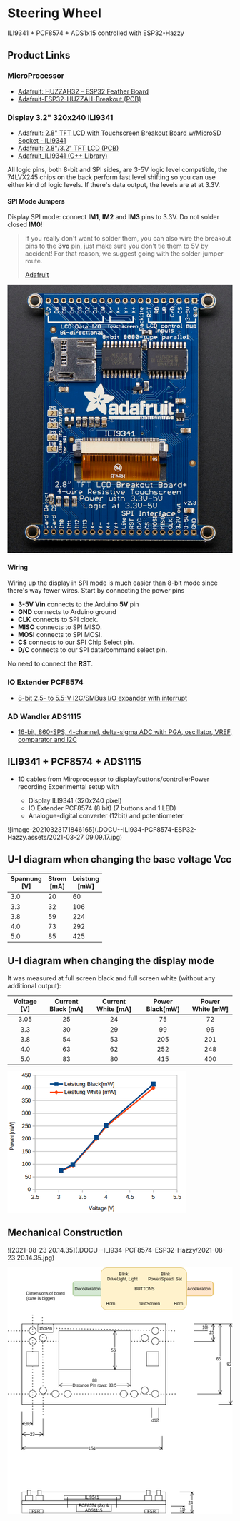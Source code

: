 # Steering Wheel

ILI9341 + PCF8574 + ADS1x15 controlled with ESP32-Hazzy

## Product Links

### MicroProcessor

- [Adafruit: HUZZAH32 – ESP32 Feather Board](https://www.adafruit.com/product/3405)
- [Adafruit-ESP32-HUZZAH-Breakout (PCB)](https://github.com/adafruit/Adafruit-ESP32-HUZZAH-Breakout-PCB)

### Display 3.2" 320x240 ILI9341

- [Adafruit: 2.8" TFT LCD with Touchscreen Breakout Board w/MicroSD Socket - ILI9341](https://www.adafruit.com/product/1770)
- [Adafruit: 2.8"/3.2" TFT LCD (PCB)](https://learn.adafruit.com/adafruit-2-8-and-3-2-color-tft-touchscreen-breakout-v2/downloads)
- [Adafruit_ILI9341 (C++ Library)](https://github.com/adafruit/Adafruit_ILI9341)

All logic pins, both 8-bit and SPI sides, are 3-5V logic level compatible, the 74LVX245 chips on the back perform fast level shifting so you can use either kind of logic levels. If there's data output, the levels are at at 3.3V.

#### SPI Mode Jumpers

Display SPI mode: connect **IM1**, **IM2** and **IM3** pins to 3.3V. Do not solder closed **IM0**!

> If you really don't want to solder them, you can also wire the breakout pins to the **3vo** pin, just make sure you don't tie them to 5V by accident! For that reason, we suggest going with the solder-jumper route.
>
> [Adafruit](https://learn.adafruit.com/adafruit-2-8-and-3-2-color-tft-touchscreen-breakout-v2/pinouts)

![pinout circuit view](.DOCU--ILI934-PCF8574-ESP32-Hazzy.assets/image-20210420060135949.png)

#### Wiring

Wiring up the display in SPI mode is much easier than 8-bit mode since there's way fewer wires. Start by connecting the power pins

- **3-5V Vin** connects to the Arduino **5V** pin
- **GND** connects to Arduino ground
- **CLK** connects to SPI clock.
- **MISO** connects to SPI MISO.
- **MOSI** connects to SPI MOSI.
- **CS** connects to our SPI Chip Select pin.
- **D/C** connects to our SPI data/command select pin.

No need to connect the **RST**.

### IO Extender PCF8574

- [8-bit 2.5- to 5.5-V I2C/SMBus I/O expander with interrupt](https://www.ti.com/product/PCF8574)

### AD Wandler ADS1115

- [16-bit, 860-SPS, 4-channel, delta-sigma ADC with PGA, oscillator, VREF, comparator and I2C](https://www.ti.com/product/ADS1115)

## ILI9341 + PCF8574 + ADS1115

- 10 cables from Miroprocessor to display/buttons/controllerPower recording Experimental setup with

  - Display ILI9341 (320x240 pixel)
  - IO Extender PCF8574 (8 bit) (7 buttons and 1 LED)
  - Analogue-digital converter (12bit) and potentiometer

![image-20210323171846165](.DOCU--ILI934-PCF8574-ESP32-Hazzy.assets/2021-03-27 09.09.17.jpg)

## U-I diagram when changing the base voltage Vcc

| Spannung<br />[V] | Strom<br />[mA] | Leistung<br />[mW] |
| ----------------- | --------------- | ------------------ |
| 3.0               | 20              | 60                 |
| 3.3               | 32              | 106                |
| 3.8               | 59              | 224                |
| 4.0               | 73              | 292                |
| 5.0               | 85              | 425                |

## U-I diagram when changing the display mode

It was measured at full screen black and full screen white (without any additional output):

| Voltage [V] | Current Black [mA] | Current White [mA] | Power Black[mW] | Power White [mW] |
| :---------: | :----------------: | :----------------: | :-------------: | :--------------: |
|    3.05     |         25         |         24         |       75        |        72        |
|     3.3     |         30         |         29         |       99        |        96        |
|     3.8     |         54         |         53         |       205       |       201        |
|     4.0     |         63         |         62         |       252       |       248        |
|     5.0     |         83         |         80         |       415       |       400        |

![image-20210327121949117](.DOCU--ILI934-PCF8574-ESP32-Hazzy.assets/image-20210327121949117.png)

## Mechanical Construction

![2021-08-23 20.14.35](.DOCU--ILI934-PCF8574-ESP32-Hazzy/2021-08-23 20.14.35.jpg)



![Untitled Diagram.drawio](.DOCU--ILI934-PCF8574-ESP32-Hazzy/mechanicalDimensions.drawio.png)

